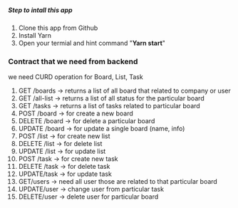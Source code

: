 ##### Step to intall this app
1. Clone this app from Github
1.  Install Yarn
1. Open your termial and hint command  "**Yarn start**"


### Contract that we need from backend 
we need CURD operation for Board, List, Task
1. GET /boards → returns a list of all board that related to company or user
1. GET /all-list → returns a list of all status for the particular board
1. GET /tasks → returns a list of tasks  related to particular board
1. POST /board → for create a new board
1. DELETE /board → for delete a particular board
1. UPDATE /board → for update a single board (name, info)
1. POST /list → for create new list
1. DELETE /list → for delete list
1. UPDATE /list → for update list
1. POST /task → for create new task
1. DELETE /task → for delete task
1. UPDATE/task  → for update task
1. GET/users → need all user those are related to that particular board
1. UPDATE/user → change user from particular task
1. DELETE/user → delete user for particular board